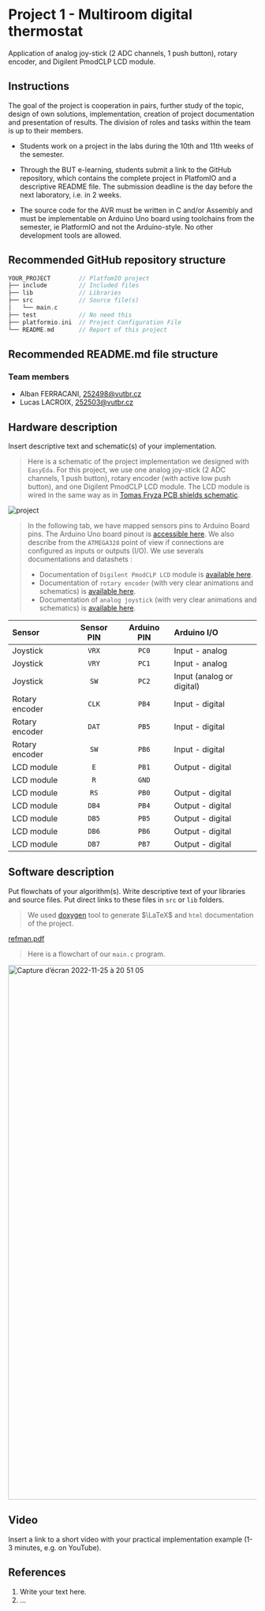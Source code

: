 # Project 1 - Multiroom digital thermostat

Application of analog joy-stick (2 ADC channels, 1 push button), rotary encoder, and Digilent PmodCLP LCD module.

## Instructions

The goal of the project is cooperation in pairs, further study of the topic, design of own solutions, implementation, creation of project documentation and presentation of results. The division of roles and tasks within the team is up to their members.

* Students work on a project in the labs during the 10th and 11th weeks of the semester.

* Through the BUT e-learning, students submit a link to the GitHub repository, which contains the complete project in PlatfomIO and a descriptive README file. The submission deadline is the day before the next laboratory, i.e. in 2 weeks.

* The source code for the AVR must be written in C and/or Assembly and must be implementable on Arduino Uno board using toolchains from the semester, ie PlatformIO and not the Arduino-style. No other development tools are allowed.

## Recommended GitHub repository structure

   ```c
   YOUR_PROJECT        // PlatfomIO project
   ├── include         // Included files
   ├── lib             // Libraries
   ├── src             // Source file(s)
   │   └── main.c
   ├── test            // No need this
   ├── platformio.ini  // Project Configuration File
   └── README.md       // Report of this project
   ```

## Recommended README.md file structure

### Team members

* Alban FERRACANI, 252498@vutbr.cz
* Lucas LACROIX, 252503@vutbr.cz

## Hardware description

Insert descriptive text and schematic(s) of your implementation.

>Here is a schematic of the project implementation we designed with `EasyEda`. For this project, we use one analog joy-stick (2 ADC channels, 1 push button), rotary encoder (with active low push button), and one Digilent PmodCLP LCD module.
>The LCD module is wired in the same way as in [Tomas Fryza PCB shields schematic](https://oshwlab.com/tomas.fryza/arduino-shields).

![project](https://user-images.githubusercontent.com/114081879/203870031-c122c04f-a4bb-45ab-9847-a770181ee708.svg)

>In the following tab, we have mapped sensors pins to Arduino Board pins. The Arduino Uno board pinout is [accessible here](https://docs.arduino.cc/static/6ec5e4c2a6c0e9e46389d4f6dc924073/4ef49/Pinout-UNOrev3_latest.png). We also describe from the `ATMEGA328` point of view if connections are configured as inputs or outputs (I/O).
>We use severals documentations and datashets : 
>- Documentation of `Digilent PmodCLP LCD` module is [available here](https://digilent.com/reference/_media/pmod:pmod:pmodCLP_rm.pdf).
>- Documentation of `rotary encoder` (with very clear animations and schematics) is [available here](https://lastminuteengineers.com/rotary-encoder-arduino-tutorial/).
>- Documentation of `analog joystick` (with very clear animations and schematics) is [available here](https://lastminuteengineers.com/joystick-interfacing-arduino-processing/).

|Sensor|Sensor PIN |Arduino PIN | Arduino I/O|
| :-- | :-: | :-: | :-- |
| Joystick| `VRX` | `PC0` | Input - analog |
| Joystick| `VRY` | `PC1` | Input - analog |
| Joystick| `SW` | `PC2` | Input (analog or digital) |
| Rotary encoder| `CLK` | `PB4` | Input - digital |
| Rotary encoder| `DAT` | `PB5` | Input - digital|
| Rotary encoder| `SW` | `PB6` |Input - digital|
| LCD module| `E` | `PB1` | Output - digital|
| LCD module| `R` | `GND` | |
| LCD module| `RS` | `PB0` | Output - digital |
| LCD module| `DB4` | `PB4` | Output - digital |
| LCD module| `DB5` | `PB5` | Output - digital |
| LCD module| `DB6` | `PB6` | Output - digital |
| LCD module| `DB7` | `PB7` | Output - digital |




## Software description

Put flowchats of your algorithm(s). Write descriptive text of your libraries and source files. Put direct links to these files in `src` or `lib` folders.

>We used [doxygen](https://doxygen.nl/) tool to generate $\LaTeX$ and `html` documentation of the project.

[refman.pdf](https://github.com/AlbanESIEE/BPA-DE2--Digital-Electronics-/files/10087620/refman.pdf)


>Here is a flowchart of our `main.c` program. 

<img width="1083" alt="Capture d’écran 2022-11-25 à 20 51 05" src="https://user-images.githubusercontent.com/114081879/204049609-b55c004f-8591-4eeb-9b7c-6a47772db934.png">


## Video

Insert a link to a short video with your practical implementation example (1-3 minutes, e.g. on YouTube).

## References

1. Write your text here.
2. ...